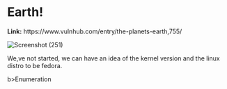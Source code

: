 <h1>Earth!</h1>
<b>Link:</b> https://www.vulnhub.com/entry/the-planets-earth,755/

![Screenshot (251)](https://github.com/user-attachments/assets/96c9d164-1dfc-4e3e-96d4-91520304440b)

We,ve not started, we can have an idea of the kernel version and the linux distro to be fedora.

</h2>b>Enumeration</b></h2>





